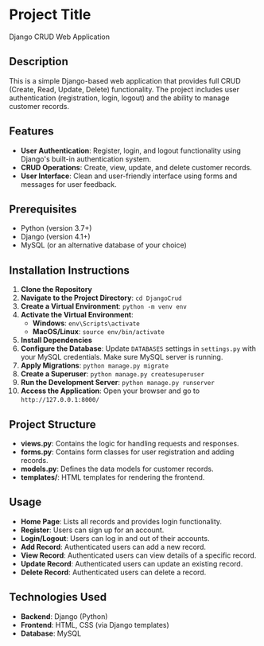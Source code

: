 # Project Title
Django CRUD Web Application

## Description
This is a simple Django-based web application that provides full CRUD (Create, Read, Update, Delete) functionality. The project includes user authentication (registration, login, logout) and the ability to manage customer records.

## Features
- **User Authentication**: Register, login, and logout functionality using Django's built-in authentication system.
- **CRUD Operations**: Create, view, update, and delete customer records.
- **User Interface**: Clean and user-friendly interface using forms and messages for user feedback.

## Prerequisites
- Python (version 3.7+)
- Django (version 4.1+)
- MySQL (or an alternative database of your choice)

## Installation Instructions
1. **Clone the Repository**
2. **Navigate to the Project Directory**: `cd DjangoCrud`
3. **Create a Virtual Environment**: `python -m venv env`
4. **Activate the Virtual Environment**:
   - **Windows**: `env\Scripts\activate`
   - **MacOS/Linux**: `source env/bin/activate`
5. **Install Dependencies**
6. **Configure the Database**: Update `DATABASES` settings in `settings.py` with your MySQL credentials. Make sure MySQL server is running.
7. **Apply Migrations**: `python manage.py migrate`
8. **Create a Superuser**: `python manage.py createsuperuser`
9. **Run the Development Server**: `python manage.py runserver`
10. **Access the Application**: Open your browser and go to `http://127.0.0.1:8000/`

## Project Structure
- **views.py**: Contains the logic for handling requests and responses.
- **forms.py**: Contains form classes for user registration and adding records.
- **models.py**: Defines the data models for customer records.
- **templates/**: HTML templates for rendering the frontend.

## Usage
- **Home Page**: Lists all records and provides login functionality.
- **Register**: Users can sign up for an account.
- **Login/Logout**: Users can log in and out of their accounts.
- **Add Record**: Authenticated users can add a new record.
- **View Record**: Authenticated users can view details of a specific record.
- **Update Record**: Authenticated users can update an existing record.
- **Delete Record**: Authenticated users can delete a record.

## Technologies Used
- **Backend**: Django (Python)
- **Frontend**: HTML, CSS (via Django templates)
- **Database**: MySQL
